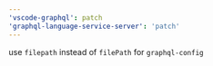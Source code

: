 ```yaml
---
'vscode-graphql': patch
'graphql-language-service-server': 'patch'
---
```


use `filepath` instead of `filePath` for `graphql-config`

